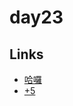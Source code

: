 # day23

## Links

- [哈囉](https://rabbittee.github.io/JavaScript30/day23/kirby/)
- [+5](https://rabbittee.github.io/JavaScript30/day23/plusfive/)
